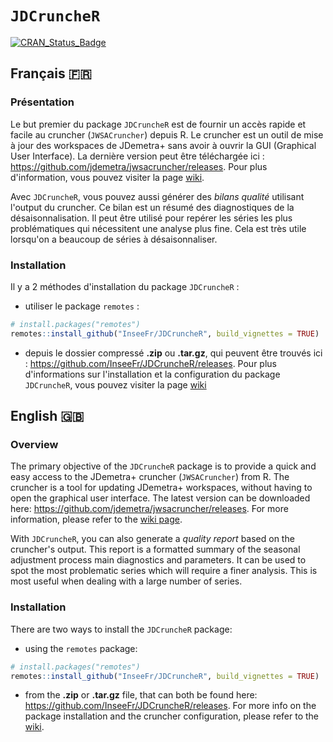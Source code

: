 
# `JDCruncheR`

[![CRAN\_Status\_Badge](http://www.r-pkg.org/badges/version/JDCruncheR)](https://cran.r-project.org/package=JDCruncheR)

## Français 🇫🇷

### Présentation

Le but premier du package `JDCruncheR` est de fournir un accès rapide et facile au cruncher (`JWSACruncher`) depuis R. Le cruncher est un outil de mise à jour des workspaces de JDemetra+ sans avoir à ouvrir la GUI (Graphical User Interface). La dernière version peut être téléchargée ici : https://github.com/jdemetra/jwsacruncher/releases. Pour plus d'information, vous pouvez visiter la page [wiki](https://github.com/jdemetra/jwsacruncher/wiki).

Avec `JDCruncheR`, vous pouvez aussi générer des *bilans qualité* utilisant l'output du cruncher. Ce bilan est un résumé des diagnostiques de la désaisonnalisation. Il peut être utilisé pour repérer les séries les plus problématiques qui nécessitent une analyse plus fine. Cela est très utile lorsqu'on a beaucoup de séries à désaisonnaliser.

### Installation

Il y a 2 méthodes d'installation du package `JDCruncheR` :
    
- utiliser le package `remotes` :
    
``` r
# install.packages("remotes")
remotes::install_github("InseeFr/JDCruncheR", build_vignettes = TRUE)
```

- depuis le dossier compressé **.zip** ou **.tar.gz**, qui peuvent être trouvés ici : https://github.com/InseeFr/JDCruncheR/releases. Pour plus d'informations sur l'installation et la configuration du package `JDCruncheR`, vous pouvez visiter la page [wiki](https://github.com/jdemetra/jwsacruncher/wiki)

## English 🇬🇧

### Overview

The primary objective of the `JDCruncheR` package is to provide a quick
and easy access to the JDemetra+ cruncher (`JWSACruncher`) from R. The
cruncher is a tool for updating JDemetra+ workspaces, without having to
open the graphical user interface. The latest version can be downloaded here:
    <https://github.com/jdemetra/jwsacruncher/releases>. For more
information, please refer to the [wiki page](https://github.com/jdemetra/jwsacruncher/wiki).

With `JDCruncheR`, you can also generate a *quality report* based on the
cruncher's output. This report is a formatted summary of the seasonal adjustment process
main diagnostics and parameters. It can be used to spot the most problematic series which
will require a finer analysis. This is most useful when dealing with a large number of series.

### Installation

There are two ways to install the `JDCruncheR` package:
    
- using the `remotes` package:
    
``` r
# install.packages("remotes")
remotes::install_github("InseeFr/JDCruncheR", build_vignettes = TRUE)
```

- from the **.zip** or **.tar.gz** file, that can both be found here:
    <https://github.com/InseeFr/JDCruncheR/releases>. For more info on
the package installation and the cruncher configuration, please
refer to the [wiki](https://github.com/InseeFr/JDCruncheR/wiki).
